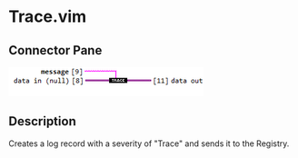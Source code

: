 # Trace.vim

## Connector Pane

![VI conpane](assets\trace_conpane.png "VI conpane")

## Description

Creates a log record with a severity of "Trace" and sends it to the Registry.

